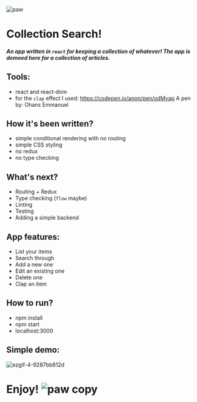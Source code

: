 ![paw](https://user-images.githubusercontent.com/13462129/40030947-9b0b88b8-5830-11e8-9ba2-6441fec60680.png) 
# Collection Search!

##### An app written in `react` for keeping a collection of whatever! The app is demoed here for a collection of articles. 

## Tools:
* react and react-dom
* for the `clap` effect I used: https://codepen.io/anon/pen/odMyap A pen by: Ohans Emmanuel

## How it's been written?
* simple conditional rendering with no routing
* simple CSS styling
* no redux
* no type checking

## What's next?
* Routing + Redux
* Type checking (`flow` maybe)
* Linting
* Testing
* Adding a simple backend

## App features:
* List your items
* Search through
* Add a new one
* Edit an existing one
* Delete one
* Clap an item

## How to run?
* npm install
* npm start
* localhost:3000

## Simple demo:

![ezgif-4-9287bb812d](https://user-images.githubusercontent.com/13462129/39979705-748e0418-578b-11e8-92b6-710e3008c2d8.gif)


# Enjoy! ![paw copy](https://user-images.githubusercontent.com/13462129/40031503-509730ae-5833-11e8-8927-7a3c4fa61ebf.png)
